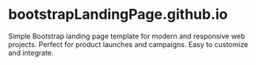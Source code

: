 # bootstrapLandingPage.github.io
Simple Bootstrap landing page template for modern and responsive web projects. Perfect for product launches and campaigns. Easy to customize and integrate.
